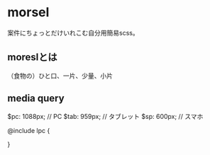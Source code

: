 # morsel
案件にちょっとだけいれこむ自分用簡易scss。

## moreslとは
（食物の）ひと口、一片、少量、小片

## media query

$pc: 1088px; // PC
$tab: 959px; // タブレット
$sp: 600px; // スマホ

@include lpc {

}
